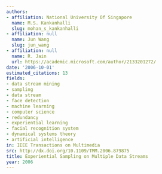 ```yaml
---
authors:
- affiliation: National University Of Singapore
  name: M.S. Kankanhalli
  slug: mohan_s_kankanhalli
- affiliation: null
  name: Jun Wang
  slug: jun_wang
- affiliation: null
  name: R. Jain
  url: https://academic.microsoft.com/author/2133201272/
date: '2006-10-01'
estimated_citations: 13
fields:
- data stream mining
- sampling
- data stream
- face detection
- machine learning
- computer science
- redundancy
- experiential learning
- facial recognition system
- dynamical systems theory
- artificial intelligence
in: IEEE Transactions on Multimedia
src: http://dx.doi.org/10.1109/TMM.2006.879875
title: Experiential Sampling on Multiple Data Streams
year: 2006
---
```

